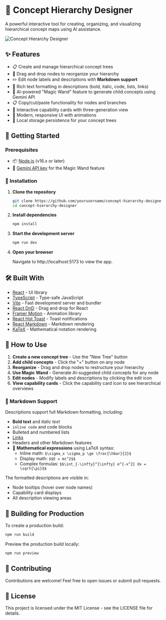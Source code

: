 # 🌳 Concept Hierarchy Designer

A powerful interactive tool for creating, organizing, and visualizing hierarchical concept maps using AI assistance.

![Concept Hierarchy Designer](https://via.placeholder.com/800x400?text=Concept+Hierarchy+Designer) <!-- Consider replacing this with an actual screenshot of your app -->

## ✨ Features

- 📋 Create and manage hierarchical concept trees
- 🔄 Drag and drop nodes to reorganize your hierarchy
- ✏️ Edit node labels and descriptions with **Markdown support**
- 📝 Rich text formatting in descriptions (bold, italic, code, lists, links)
- 🧠 AI-powered "Magic Wand" feature to generate child concepts using Gemini API
- 📋 Copy/cut/paste functionality for nodes and branches
- 🎯 Interactive capability cards with three-generation view
- 🌈 Modern, responsive UI with animations
- 💾 Local storage persistence for your concept trees

## 🚀 Getting Started

### Prerequisites

- 📦 [Node.js](https://nodejs.org/) (v16.x or later)
- 🔑 [Gemini API key](https://ai.google.dev/) for the Magic Wand feature

### 🔧 Installation

1. **Clone the repository**
   ```bash
   git clone https://github.com/yourusername/concept-hierarchy-designer.git
   cd concept-hierarchy-designer
   ```

2. **Install dependencies**
   ```bash
   npm install
   ```

3. **Start the development server**
   ```bash
   npm run dev
   ```

4. **Open your browser**

   Navigate to http://localhost:5173 to view the app.

## 🛠️ Built With

- [React](https://react.dev/) - UI library
- [TypeScript](https://www.typescriptlang.org/) - Type-safe JavaScript
- [Vite](https://vitejs.dev/) - Fast development server and bundler
- [React DnD](https://react-dnd.github.io/react-dnd/) - Drag and drop for React
- [Framer Motion](https://www.framer.com/motion/) - Animation library
- [React Hot Toast](https://react-hot-toast.com/) - Toast notifications
- [React Markdown](https://github.com/remarkjs/react-markdown) - Markdown rendering
- [KaTeX](https://katex.org/) - Mathematical notation rendering

## 📖 How to Use

1. **Create a new concept tree** - Use the "New Tree" button
2. **Add child concepts** - Click the "+" button on any node
3. **Reorganize** - Drag and drop nodes to restructure your hierarchy
4. **Use Magic Wand** - Generate AI-suggested child concepts for any node
5. **Edit nodes** - Modify labels and descriptions by clicking the edit icon
6. **View capability cards** - Click the capability card icon to see hierarchical overviews

### 📝 Markdown Support

Descriptions support full Markdown formatting, including:

- **Bold text** and *italic text*
- `inline code` and code blocks
- Bulleted and numbered lists
- [Links](https://example.com)
- Headers and other Markdown features
- 🧮 **Mathematical expressions** using LaTeX syntax:
  - Inline math: `$\sigma_x \sigma_p \ge \frac{\hbar}{2}$`
  - Display math: `$$E = mc^2$$`
  - Complex formulas: `$$\int_{-\infty}^{\infty} e^{-x^2} dx = \sqrt{\pi}$$`

The formatted descriptions are visible in:
- Node tooltips (hover over node names)
- Capability card displays
- All description viewing areas

## 🧪 Building for Production

To create a production build:

```bash
npm run build
```

Preview the production build locally:

```bash
npm run preview
```

## 🤝 Contributing

Contributions are welcome! Feel free to open issues or submit pull requests.

## 📄 License

This project is licensed under the MIT License - see the LICENSE file for details.
